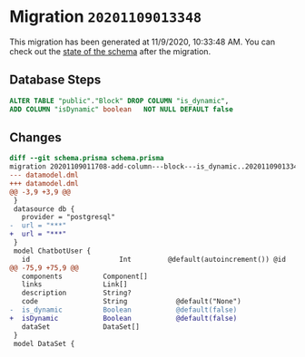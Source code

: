 # Migration `20201109013348`

This migration has been generated at 11/9/2020, 10:33:48 AM.
You can check out the [state of the schema](./schema.prisma) after the migration.

## Database Steps

```sql
ALTER TABLE "public"."Block" DROP COLUMN "is_dynamic",
ADD COLUMN "isDynamic" boolean   NOT NULL DEFAULT false
```

## Changes

```diff
diff --git schema.prisma schema.prisma
migration 20201109011708-add-column---block---is_dynamic..20201109013348
--- datamodel.dml
+++ datamodel.dml
@@ -3,9 +3,9 @@
 }
 datasource db {
   provider = "postgresql"
-  url = "***"
+  url = "***"
 }
 model ChatbotUser {
   id                      Int         @default(autoincrement()) @id
@@ -75,9 +75,9 @@
   components          Component[]
   links               Link[]
   description         String?
   code                String            @default("None")
-  is_dynamic          Boolean           @default(false)
+  isDynamic           Boolean           @default(false)
   dataSet             DataSet[]
 }
 model DataSet {
```


